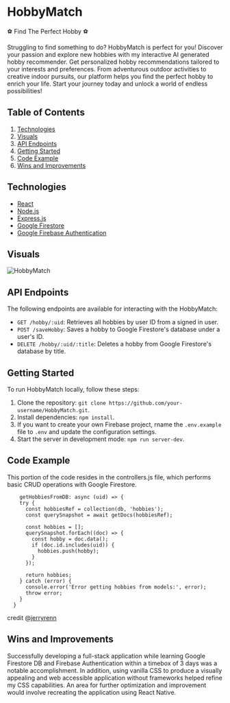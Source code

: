 # HobbyMatch

 ⚽ Find The Perfect Hobby ⚽

Struggling to find something to do? HobbyMatch is perfect for you! Discover your passion and explore new hobbies with my interactive AI generated hobby recommender. Get personalized hobby recommendations tailored to your interests and preferences. From adventurous outdoor activities to creative indoor pursuits, our platform helps you find the perfect hobby to enrich your life. Start your journey today and unlock a world of endless possibilities!

## Table of Contents

1. [Technologies](#technologies)
2. [Visuals](#visuals)
3. [API Endpoints](#api-endpoints)
4. [Getting Started](#getting-started)
5. [Code Example](#code-example)
6. [Wins and Improvements](#wins-and-improvements)

## Technologies

- [React](https://react.dev/)
- [Node.js](https://nodejs.org/)
- [Express.js](https://expressjs.com/)
- [Google Firestore](https://firebase.google.com/)
- [Google Firebase Authentication](https://firebase.google.com/)

## Visuals

![HobbyMatch](./hobbyMatch.gif)


## API Endpoints

The following endpoints are available for interacting with the HobbyMatch:

- `GET /hobby/:uid`: Retrieves all hobbies by user ID from a signed in user.
- `POST /saveHobby`: Saves a hobby to Google Firestore's database under a user's ID.
- `DELETE /hobby/:uid/:title`: Deletes a hobby from Google Firestore's database by title.

## Getting Started

To run HobbyMatch locally, follow these steps: 

1. Clone the repository: `git clone https://github.com/your-username/HobbyMatch.git`.
2. Install dependencies: `npm install`.
3. If you want to create your own Firebase project, rname the `.env.example` file to `.env` and update the configuration settings.
5. Start the server in development mode: `npm run server-dev`.

## Code Example

This portion of the code resides in the controllers.js file, which performs basic CRUD operations with Google Firestore.
```
    getHobbiesFromDB: async (uid) => {
    try {
      const hobbiesRef = collection(db, 'hobbies');
      const querySnapshot = await getDocs(hobbiesRef);

      const hobbies = [];
      querySnapshot.forEach((doc) => {
        const hobby = doc.data();
        if (doc.id.includes(uid)) {
          hobbies.push(hobby);
        }
      });

      return hobbies;
    } catch (error) {
      console.error('Error getting hobbies from models:', error);
      throw error;
    }
  }
```
credit @[jerryrenn](https://github.com/jerryrenn)

## Wins and Improvements

Successfully developing a full-stack application while learning Google Firestore DB and Firebase Authentication within a timebox of 3 days was a notable accomplishment. In addition, using vanilla CSS to produce a visually appealing and web accessible application without frameworks helped refine my CSS capabilities. An area for further optimization and improvement would involve recreating the application using React Native.
